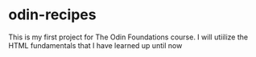 # odin-recipes
This is my first project for The Odin Foundations course. I will utiilize the HTML fundamentals that I have learned up until now
